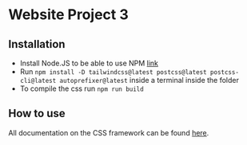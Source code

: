 # Website Project 3

## Installation
- Install Node.JS to be able to use NPM [link](https://nodejs.org/en/download/)
- Run `npm install -D tailwindcss@latest postcss@latest postcss-cli@latest autoprefixer@latest` inside a terminal inside the folder
- To compile the css run `npm run build`

## How to use
All documentation on the CSS framework can be found [here](https://tailwindcss.com/docs).